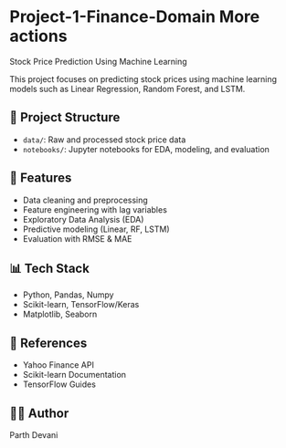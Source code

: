 # Project-1-Finance-Domain More actions
Stock Price Prediction Using Machine Learning

This project focuses on predicting stock prices using machine learning models such as Linear Regression, Random Forest, and LSTM.

## 📂 Project Structure
- `data/`: Raw and processed stock price data
- `notebooks/`: Jupyter notebooks for EDA, modeling, and evaluation

## 🚀 Features
- Data cleaning and preprocessing
- Feature engineering with lag variables
- Exploratory Data Analysis (EDA)
- Predictive modeling (Linear, RF, LSTM)
- Evaluation with RMSE & MAE

## 📊 Tech Stack
- Python, Pandas, Numpy
- Scikit-learn, TensorFlow/Keras
- Matplotlib, Seaborn

## 📎 References
- Yahoo Finance API
- Scikit-learn Documentation
- TensorFlow Guides

## 👨‍💻 Author
Parth Devani
